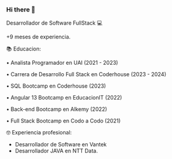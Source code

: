 ### Hi there 👋

Desarrollador de Software FullStack 💻 

+9 meses de experiencia.

📚 Educacion:

• Analista Programador en UAI (2021 - 2023)

• Carrera de Desarrollo Full Stack en Coderhouse (2023 - 2024)

• SQL Bootcamp en Coderhouse (2023)

• Angular 13 Bootcamp en EducacionIT (2022)

• Back-end Bootcamp en Alkemy (2022)

• Full Stack Bootcamp en Codo a Codo (2021)

🤓 Experiencia profesional:

  - Desarrollador de Software en Vantek 
  - Desarrollador JAVA en NTT Data.

